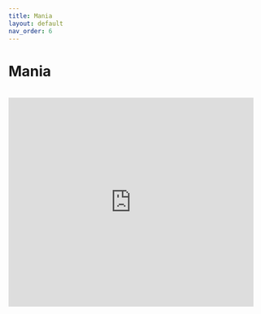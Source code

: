 ```yaml
---
title: Mania
layout: default
nav_order: 6
---
```


# Mania

<br>

<iframe src="https://turbowarp.org/220672247/embed" width="482" height="412" allowtransparency="true" frameborder="0" scrolling="no" allowfullscreen></iframe>